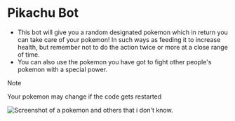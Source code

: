 # Pikachu Bot
- This bot will give you a random designated pokemon which in return you can take care of your pokemon!
  In such ways as feeding it to increase health, but remember not to do the action twice or more at a close range of time.
- You can also use the pokemon you have got to fight other people's pokemon with a special power.

> [!NOTE]
> Your pokemon may change if the code gets restarted
> 
![Screenshot of a pokemon and others that i don't know.](https://gamebrott.com/wp-content/uploads/2023/03/Duo-Protagonis-Anime-Pokemon-Penerus-Ash-Ketchum-Diperkenalkan-Lewat-Trailer-Baru-750x375.jpg)
